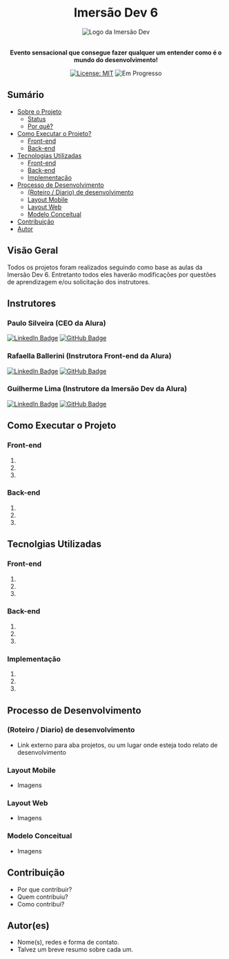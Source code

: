 <h1 align="center"> Imersão Dev 6 </h1>

<div align="center">

  <img src="https://www.alura.com.br/assets/img/imersoes/dev-2021/logo-imersao-aluraflix.svg" alt="Logo da Imersão Dev">
  
</div>

<br>

<p align="center"> <strong>Evento sensacional que consegue fazer qualquer um entender como é o mundo do desenvolvimento!</strong> </p>

<div align="center">

  <a href="https://github.com/coelhoalexandre/imersao-dev-6-alura/blob/main/LICENSE" target="_blank"><img src="https://img.shields.io/badge/License-MIT-yellow.svg" alt="License: MIT"></a> <img src="https://img.shields.io/badge/Em_Progresso-blue.svg" alt="Em Progresso">


</div>

## Sumário

- [Sobre o Projeto](#sobre-o-projeto)
  - [Status](#status)
  - [Por quê?](#por-quê)
- [Como Executar o Projeto?](#como-executar-o-projeto)
  - [Front-end](#front-end)
  - [Back-end](#back-end)
- [Tecnologias Utilizadas](#tecnolgias-utilizadas)
  - [Front-end](#front-end)
  - [Back-end](#back-end)
  - [Implementação](#implementação)
- [Processo de Desenvolvimento](#processo-de-desenvolvimento)
  - [(Roteiro / Diario) de desenvolvimento](#roteiro--diario-de-desenvolvimento)
  - [Layout Mobile](#layout-mobile)
  - [Layout Web](#layout-web)
  - [Modelo Conceitual](#modelo-conceitual)
- [Contribuição](#contribuição)
- [Autor](#autores)

## Visão Geral

Todos os projetos foram realizados seguindo como base as aulas da Imersão Dev 6. Entretanto todos eles haverão modificações por questões de aprendizagem e/ou solicitação dos instrutores.

## Instrutores

### Paulo Silveira (CEO da Alura)

<a href="https://www.linkedin.com/in/paulosilveira/" target="_blank"><img src="https://img.shields.io/badge/-LinkedIn-%230077B5?style=for-the-badge&logo=linkedin&logoColor=white" alt="LinkedIn Badge"></a>
<a href = "https://github.com/peas" target="_blank"><img src="https://img.shields.io/badge/GitHub-%23333?style=for-the-badge&logo=github&logoColor=white" alt="GitHub Badge"></a>

### Rafaella Ballerini (Instrutora Front-end da Alura)

<a href="https://www.linkedin.com/in/rafaella-ballerini-45875016a/" target="_blank"><img src="https://img.shields.io/badge/-LinkedIn-%230077B5?style=for-the-badge&logo=linkedin&logoColor=white" alt="LinkedIn Badge"></a>
<a href = "https://github.com/rafaballerini"><img src="https://img.shields.io/badge/GitHub-%23333?style=for-the-badge&logo=github&logoColor=white" target="_blank" alt="GitHub Badge"></a>

### Guilherme Lima (Instrutore da Imersão Dev da Alura)

<a href="https://www.linkedin.com/in/guilherme-lima-developer/" target="_blank"><img src="https://img.shields.io/badge/-LinkedIn-%230077B5?style=for-the-badge&logo=linkedin&logoColor=white" alt="LinkedIn Badge"></a>
<a href = "https://github.com/guilhermeonrails" target="_blank"><img src="https://img.shields.io/badge/GitHub-%23333?style=for-the-badge&logo=github&logoColor=white" alt="GitHub Badge"></a>

## Como Executar o Projeto

### Front-end

1.
2.
3.

### Back-end

1.
2.
3.

## Tecnolgias Utilizadas

### Front-end

1. 
2.
3.

### Back-end

1.
2.
3.

### Implementação

1.
2.
3.

## Processo de Desenvolvimento 

### (Roteiro / Diario) de desenvolvimento

- Link externo para aba projetos, ou um lugar onde esteja todo relato de desenvolvimento

### Layout Mobile

- Imagens

### Layout Web

- Imagens

### Modelo Conceitual

- Imagens

## Contribuição

- Por que contribuir?
- Quem contribuiu?
- Como contribui?

## Autor(es)

- Nome(s), redes e forma de contato. 
- Talvez um breve resumo sobre cada um.
